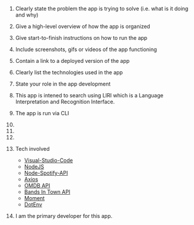 1. Clearly state the problem the app is trying to solve (i.e. what is it doing and why)
2. Give a high-level overview of how the app is organized
3. Give start-to-finish instructions on how to run the app
4. Include screenshots, gifs or videos of the app functioning
5. Contain a link to a deployed version of the app
6. Clearly list the technologies used in the app
7. State your role in the app development

1. This app is intened to search using LIRI which is a Language Interpretation and Recognition Interface.
2. The app is run via CLI
3. 
4.
5.
6. Tech involved
    * [Visual-Studio-Code](https://code.visualstudio.com/)
    * [NodeJS](https://nodejs.org/en/docs/)
    * [Node-Spotify-API](https://www.npmjs.com/package/node-spotify-api)
    * [Axios](https://www.npmjs.com/package/axios)
    * [OMDB API](http://www.omdbapi.com)
    * [Bands In Town API](http://www.artists.bandsintown.com/bandsintown-api)
    * [Moment](https://www.npmjs.com/package/moment)
    * [DotEnv](https://www.npmjs.com/package/dotenv)
    
7. I am the primary developer for this app.
